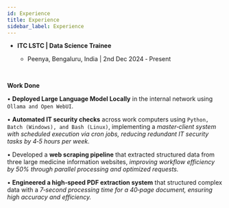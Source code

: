 ```yaml
---
id: Experience
title: Experience
sidebar_label: Experience
---
```


* **ITC LSTC | Data Science Trainee**
    
    * Peenya, Bengaluru, India | 2nd Dec 2024 ‑ Present

<br />

**Work Done**

• **Deployed Large Language Model Locally** in the internal network using `Ollama and Open WebUI`.

• **Automated IT security checks** across work computers using `Python, Batch (Windows), and Bash (Linux)`, implementing a _master‑client system with scheduled execution via cron jobs, reducing redundant IT security tasks by 4‑5 hours per week._

• Developed a **web scraping pipeline** that extracted structured data from three large medicine information websites, _improving
workflow efficiency by 50% through parallel processing and optimized requests._

• **Engineered a high‑speed PDF extraction system** that structured complex data with a _7‑second processing time for a 40‑page document, ensuring high accuracy and efficiency._
